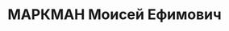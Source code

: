 ---
title: МАРКМАН Моисей Ефимович
description: Родился 25.09.1892 в Полтаве. В 1908 М. исключен из гимназии как "неблагонадежный",
  окончил бухгалтерские курсы, работал счетоводом, затем - бухгалтером. С 1912 - в
  Батуми, участник революционного движения. С 1917 - организатор профсоюзов. Член
  ВКП(б) с 1920. В период британской оккупации Батуми (1919-1920) избран председателем
  Совета профсоюзов Батуми. Арестован 08.05.1920 английскими властями в числе членов
  Президиума Совпрофа Батуми (всего 18 человек), все тайно вывезены в Турцию. Содержались
  в крепости Чанаккале. Осенью 1920 профсоюзные деятели освобождены в обмен на арестованных
  английских подданных. В мае 1921 М. вернулся в Грузию. Занимал должности председателя
  Совпрофа Аджарии, председателя СНХ Аджарии, заведующего Орготдела ЗакРКИ и ЗакВСНХ,
  председателя Совторгфлота, заместителя министра лесной промышленности Закавказья,
  управляющего республиканским трестом "Саккархмшени". Арестован в Тбилиси в ночь
  с 15 на 16 августа 1937. Дальнейшая судьба неизвестна. Имя М. включено в список
  лиц (т.наз. "Сталинские расстрельные списки"), подлежащих суду Военной коллегии
  Верховного Суда СССР по Грузинской ССР от 21.10.1937. Согласно списку, М. осужден
  по категории 1 (расстрел). Согласно свидетельству о смерти, полученному родственниками
  26.08.1956, М. умер 03.09.1946 от крупозного воспаления легких.
---